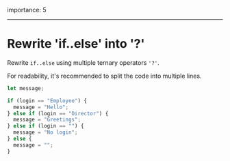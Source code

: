 importance: 5

---

# Rewrite 'if..else' into '?'

Rewrite `if..else` using multiple ternary operators `'?'`.

For readability, it's recommended to split the code into multiple lines.

```js
let message;

if (login == "Employee") {
  message = "Hello";
} else if (login == "Director") {
  message = "Greetings";
} else if (login == "") {
  message = "No login";
} else {
  message = "";
}
```
